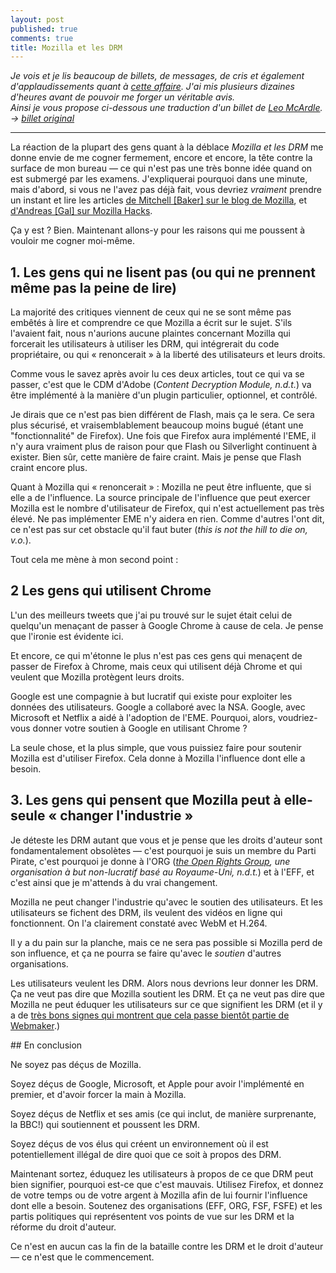 ```yaml
---
layout: post
published: true
comments: true
title: Mozilla et les DRM
---
```

*Je vois et je lis beaucoup de billets, de messages, de cris et également d'applaudissements quant à [cette affaire](https://hacks.mozilla.org/2014/05/reconciling-mozillas-mission-and-w3c-eme/). J'ai mis plusieurs dizaines d'heures avant de pouvoir me forger un véritable avis.  
Ainsi je vous propose ci-dessous une traduction d'un billet de [Leo McArdle](http://leomca.github.io/). &rarr; [*billet original*](http://leomca.github.io/2014/05/15/Mozilla-and-DRM.html)*

---

La réaction de la plupart des gens quant à la déblace *Mozilla et les DRM* me donne envie de me cogner fermement, encore et encore, la tête contre la surface de mon bureau — ce qui n'est pas une très bonne idée quand on est submergé par les examens. J'expliquerai pourquoi dans une minute, mais d'abord, si vous ne l'avez pas déjà fait, vous devriez *vraiment* prendre un instant et lire les articles [de Mitchell \[Baker\] sur le blog de Mozilla](https://blog.mozilla.org/blog/2014/05/14/drm-and-the-challenge-of-serving-users/), et [d'Andreas \[Gal\] sur Mozilla Hacks](https://hacks.mozilla.org/2014/05/reconciling-mozillas-mission-and-w3c-eme/).

Ça y est ? Bien. Maintenant allons-y pour les raisons qui me poussent à vouloir me cogner moi-même.

## 1. Les gens qui ne lisent pas (ou qui ne prennent même pas la peine de lire)

La majorité des critiques viennent de ceux qui ne se sont même pas embêtés à lire et comprendre ce que Mozilla a écrit sur le sujet. S'ils l'avaient fait, nous n'aurions aucune plaintes concernant Mozilla qui forcerait les utilisateurs à utiliser les DRM, qui intégrerait du code propriétaire, ou qui « renoncerait » à la liberté des utilisateurs et leurs droits.

Comme vous le savez après avoir lu ces deux articles, tout ce qui va se passer, c'est que le CDM d'Adobe (*Content Decryption Module, n.d.t.*) va être implémenté à la manière d'un plugin particulier, optionnel, et contrôlé.

Je dirais que ce n'est pas bien différent de Flash, mais ça le sera. Ce sera plus sécurisé, et vraisemblablement beaucoup moins bugué (étant une "fonctionnalité" de Firefox). Une fois que Firefox aura implémenté l'EME, il n'y aura vraiment plus de raison pour que Flash ou Silverlight continuent à exister. Bien sûr, cette manière de faire craint. Mais je pense que Flash craint encore plus.

Quant à Mozilla qui « renoncerait » : Mozilla ne peut être influente, que si elle a de l'influence. La source principale de l'influence que peut exercer Mozilla est le nombre d'utilisateur de Firefox, qui n'est actuellement pas très élevé. Ne pas implémenter EME n'y aidera en rien. Comme d'autres l'ont dit, ce n'est pas sur cet obstacle qu'il faut buter (*this is not the hill to die on, v.o.*).

Tout cela me mène à mon second point :

## 2 Les gens qui utilisent Chrome

L'un des meilleurs tweets que j'ai pu trouvé sur le sujet était celui de quelqu'un menaçant de passer à Google Chrome à cause de cela. Je pense que l'ironie est évidente ici.

Et encore, ce qui m'étonne le plus n'est pas ces gens qui menaçent de passer de Firefox à Chrome, mais ceux qui utilisent déjà Chrome et qui veulent que Mozilla protègent leurs droits.

Google est une compagnie à but lucratif qui existe pour exploiter les données des utilisateurs. Google a collaboré avec la NSA. Google, avec Microsoft et Netflix a aidé à l'adoption de l'EME. Pourquoi, alors, voudriez-vous donner votre soutien à Google en utilisant Chrome ?

La seule chose, et la plus simple, que vous puissiez faire pour soutenir Mozilla est d'utiliser Firefox. Cela donne à Mozilla l'influence dont elle a besoin.

## 3. Les gens qui pensent que Mozilla peut à elle-seule « changer l'industrie »

Je déteste les DRM autant que vous et je pense que les droits d'auteur sont fondamentalement obsolètes — c'est pourquoi je suis un membre du Parti Pirate, c'est pourquoi je donne à l'ORG (*[the Open Rights Group](http://openrightsgroup.org/), une organisation à but non-lucratif basé au Royaume-Uni, n.d.t.*) et à l'EFF, et c'est ainsi que je m'attends à du vrai changement.

Mozilla ne peut changer l'industrie qu'avec le soutien des utilisateurs. Et les utilisateurs se fichent des DRM, ils veulent des vidéos en ligne qui fonctionnent. On l'a clairement constaté avec WebM et H.264.

Il y a du pain sur la planche, mais ce ne sera pas possible si Mozilla perd de son influence, et ça ne pourra se faire qu'avec le *soutien* d'autres organisations.

Les utilisateurs veulent les DRM. Alors nous devrions leur donner les DRM. Ça ne veut pas dire que Mozilla soutient les DRM. Et ça ne veut pas dire que Mozilla ne peut éduquer les utilisateurs sur ce que signifient les DRM (et il y a de [très bons signes qui montrent que cela passe bientôt partie de Webmaker](https://twitter.com/remixmanifesto/status/466664657814818818).)

## En conclusion

Ne soyez pas déçus de Mozilla.

Soyez déçus de Google, Microsoft, et Apple pour avoir l'implémenté en premier, et d'avoir forcer la main à Mozilla.

Soyez déçus de Netflix et ses amis (ce qui inclut, de manière surprenante, la BBC!) qui soutiennent et poussent les DRM.

Soyez déçus de vos élus qui créent un environnement où il est potentiellement illégal de dire quoi que ce soit à propos des DRM.

Maintenant sortez, éduquez les utilisateurs à propos de ce que DRM peut bien signifier, pourquoi est-ce que c'est mauvais. Utilisez Firefox, et donnez de votre temps ou de votre argent à Mozilla afin de lui fournir l'influence dont elle a besoin. Soutenez des organisations (EFF, ORG, FSF, FSFE) et les partis politiques qui représentent vos points de vue sur les DRM et la réforme du droit d'auteur.

Ce n'est en aucun cas la fin de la bataille contre les DRM et le droit d'auteur — ce n'est que le commencement.